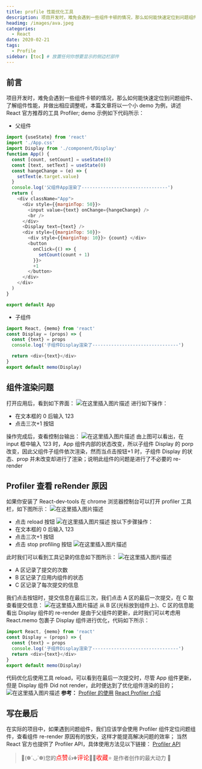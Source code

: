 ```yaml
---
title: profile 性能优化工具
description: 项目开发时，难免会遇到一些组件卡顿的情况，那么如何能快速定位到问题组件、了解组件性能，并做出相应调整呢，本篇文章将以一个小 demo 为例，讲述 React 官方推荐的工具 Profiler;
headimg: /images/ava.jpeg
categories:
  - React
date: 2020-02-21
tags:
  - Profile
sidebar: [toc] # 放置任何你想要显示的侧边栏部件
---
```


## 前言

项目开发时，难免会遇到一些组件卡顿的情况，那么如何能快速定位到问题组件、了解组件性能，并做出相应调整呢，本篇文章将以一个小 demo 为例，讲述 React 官方推荐的工具 Profiler;
demo 示例如下代码所示：

- 父组件

```javascript
import {useState} from 'react'
import './App.css'
import Display from './component/Display'
function App() {
  const [count, setCount] = useState(0)
  const [text, setText] = useState(0)
  const hangeChange = (e) => {
    setText(e.target.value)
  }
  console.log('父组件App渲染了--------------------------------')
  return (
    <div className="App">
      <div style={{marginTop: 50}}>
        <input value={text} onChange={hangeChange} />
        <br />
      </div>
      <Display text={text} />
      <div style={{marginTop: 50}}>
        <div style={{marginTop: 10}}> {count} </div>
        <button
          onClick={() => {
            setCount(count + 1)
          }}>
          +1
        </button>
      </div>
    </div>
  )
}

export default App
```

- 子组件

```javascript
import React, {memo} from 'react'
const Display = (props) => {
  const {text} = props
  console.log('子组件Display渲染了--------------------------------')

  return <div>{text}</div>
}
export default memo(Display)
```

## 组件渲染问题

打开应用后，看到如下界面：
![在这里插入图片描述](https://img-blog.csdnimg.cn/67b0b1f18e514b4f9e335088e3bdbfe3.png)
进行如下操作：

- 在文本框的 0 后输入 123
- 点击三次+1 按钮

操作完成后，查看控制台输出：
![在这里插入图片描述](https://img-blog.csdnimg.cn/5c72b081d49248c493357bfd8bc75463.png)
由上图可以看出，在 input 框中输入 123 时，App 组件内部的状态改变，所以子组件 Display 的 porp 改变，因此父组件子组件依次渲染，然而当点击按钮+1 时，子组件 Display 的状态、prop 并未改变却进行了渲染；说明此组件的问题是进行了不必要的 re-render

## Profiler 查看 reRender 原因

如果你安装了 React-dev-tools 在 chrome 浏览器控制台可以打开 profiler 工具栏，如下图所示：
![在这里插入图片描述](https://img-blog.csdnimg.cn/3e9eac61e76e40848aa03727a5fa6bf5.png)

- 点击 reload 按钮
  ![在这里插入图片描述](https://img-blog.csdnimg.cn/29578c9ee06340718b734b1531d16468.png)
  按以下步骤操作：
- 在文本框的 0 后输入 123
- 点击三次+1 按钮
- 点击 stop profiling 按钮
  ![在这里插入图片描述](https://img-blog.csdnimg.cn/cbdd70ba1a334dc7890073e8ea803ba7.png)

此时我们可以看到工具记录的信息如下图所示：
![在这里插入图片描述](https://img-blog.csdnimg.cn/590312aa0da74985b2be246054b06c80.png)

- A 区记录了提交的次数
- B 区记录了应用内组件的状态
- C 区记录了每次提交的信息

我们点击按钮时，提交信息在最后三次，我们点击 A 区的最后一次提交，在 C 取查看提交信息：
![在这里插入图片描述](https://img-blog.csdnimg.cn/4ff99fc06a424816ba66a717885f7346.png)
从 B 区(光标放到组件上)、C 区的信息能看出 Display 组件的 re-render 是由于父组件的更新，此时我们可以考虑用 React.memo 包裹子 Display 组件进行优化，代码如下所示：

```javascript
import React, {memo} from 'react'
const Display = (props) => {
  const {text} = props
  console.log('子组件Display渲染了--------------------------------')
  return <div>{text}</div>
}
export default memo(Display)
```

代码优化后使用工具 reload，可以看到在最后一次提交时，尽管 App 组件更新，但是 Display 组件 Did not render，此时便达到了优化组件渲染的目的；
![在这里插入图片描述](https://img-blog.csdnimg.cn/3e3c65779a7c4cb0b3574a262937b5bd.png)
**参考：**
[Profiler 的使用](https://juejin.cn/post/7008337341634854942#heading-10)
[React Profiler 介绍](https://zh-hans.reactjs.org/blog/2018/09/10/introducing-the-react-profiler.html)

## 写在最后

在实际的项目中，如果遇到问题组件，我们应该学会使用 Profiler 组件定位问题组件，查看组件 re-render 原因有的放矢，这样才能提高解决问题的效率；
当然 React 官方也提供了 Profiler API，具体使用方法见以下链接：
[Profiler API](https://zh-hans.reactjs.org/docs/profiler.html#gatsby-focus-wrapper)

> 🥂(❁´◡`❁)您的<font  color=red size=3>点赞</font>👍➕<font  color=red size=3>评论</font>📝➕<font  color=red size=3>收藏</font>⭐ 是作者创作的最大动力 🤞
